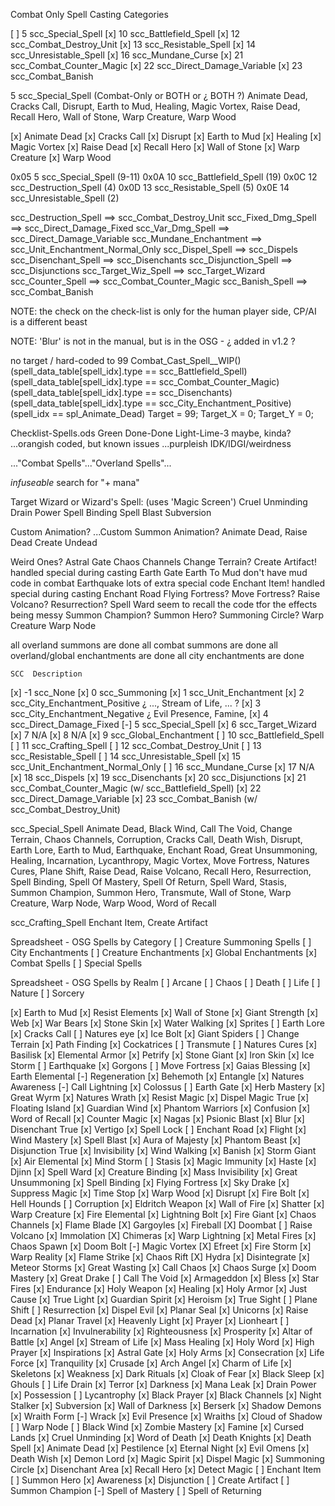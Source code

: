 
Combat Only Spell Casting Categories

[ ]   5  scc_Special_Spell
[x]  10  scc_Battlefield_Spell
[x]  12  scc_Combat_Destroy_Unit
[x]  13  scc_Resistable_Spell
[x]  14  scc_Unresistable_Spell
[x]  16  scc_Mundane_Curse
[x]  21  scc_Combat_Counter_Magic
[x]  22  scc_Direct_Damage_Variable
[x]  23  scc_Combat_Banish



 5  scc_Special_Spell  (Combat-Only or BOTH or ¿ BOTH ?)
        Animate Dead, Cracks Call, Disrupt, Earth to Mud, Healing, Magic Vortex, Raise Dead, Recall Hero, Wall of Stone, Warp Creature, Warp Wood

[x] Animate Dead
[x] Cracks Call
[x] Disrupt
[x] Earth to Mud
[x] Healing
[x] Magic Vortex
[x] Raise Dead
[x] Recall Hero
[x] Wall of Stone
[x] Warp Creature
[x] Warp Wood



0x05   5  scc_Special_Spell       (9-11)
0x0A  10  scc_Battlefield_Spell   (19)
0x0C  12  scc_Destruction_Spell   (4)
0x0D  13  scc_Resistable_Spell    (5)
0x0E  14  scc_Unresistable_Spell  (2)





scc_Destruction_Spell    ==>  scc_Combat_Destroy_Unit
scc_Fixed_Dmg_Spell      ==>  scc_Direct_Damage_Fixed
scc_Var_Dmg_Spell        ==>  scc_Direct_Damage_Variable
scc_Mundane_Enchantment  ==>  scc_Unit_Enchantment_Normal_Only
scc_Dispel_Spell         ==>  scc_Dispels
scc_Disenchant_Spell     ==>  scc_Disenchants
scc_Disjunction_Spell    ==>  scc_Disjunctions
scc_Target_Wiz_Spell     ==>  scc_Target_Wizard
scc_Counter_Spell        ==>  scc_Combat_Counter_Magic
scc_Banish_Spell         ==>  scc_Combat_Banish

NOTE: the check on the check-list is only for the human player side, CP/AI is a different beast

NOTE: 'Blur' is not in the manual, but is in the OSG - ¿ added in v1.2 ?


no target / hard-coded to 99
Combat_Cast_Spell__WIP()
    (spell_data_table[spell_idx].type == scc_Battlefield_Spell)
    (spell_data_table[spell_idx].type == scc_Combat_Counter_Magic)
    (spell_data_table[spell_idx].type == scc_Disenchants)
    (spell_data_table[spell_idx].type == scc_City_Enchantment_Positive)
    (spell_idx == spl_Animate_Dead)
Target = 99;  Target_X = 0;  Target_Y = 0;



Checklist-Spells.ods
Green   Done-Done
Light-Lime-3    maybe, kinda?
...orangish     coded, but known issues
...purpleish    IDK/IDGI/weirdness

..."Combat Spells"..."Overland Spells"...


*infuseable*
search for "+ mana"


Target Wizard or Wizard's Spell:
(uses 'Magic Screen')
    Cruel Unminding
    Drain Power
    Spell Binding
    Spell Blast
    Subversion

Custom Animation? ...Custom Summon Animation?
    Animate Dead, Raise Dead
    Create Undead


Weird Ones?
    Astral Gate
    Chaos Channels
    Change Terrain?
    Create Artifact!    handled special during casting
    Earth Gate
    Earth To Mud        don't have mud code in combat
    Earthquake          lots of extra special code
    Enchant Item!       handled special during casting
    Enchant Road
    Flying Fortress?
    Move Fortress?
    Raise Volcano?
    Resurrection?
    Spell Ward          seem to recall the code tfor the effects being messy
    Summon Champion?
    Summon Hero?
    Summoning Circle?
    Warp Creature
    Warp Node


all overland summons are done
all combat summons are done
all overland/global enchantments are done
all city enchantments are done

    SCC  Description
[x]  -1  scc_None
[x]   0  scc_Summoning
[x]   1  scc_Unit_Enchantment
[x]   2  scc_City_Enchantment_Positive       ¿ ..., Stream of Life, ... ?
[x]   3  scc_City_Enchantment_Negative      ¿ Evil Presence, Famine, 
[x]   4  scc_Direct_Damage_Fixed
[-]   5  scc_Special_Spell
[x]   6  scc_Target_Wizard
[x]   7  N/A
[x]   8  N/A
[x]   9  scc_Global_Enchantment
[ ]  10  scc_Battlefield_Spell
[ ]  11  scc_Crafting_Spell
[ ]  12  scc_Combat_Destroy_Unit
[ ]  13  scc_Resistable_Spell
[ ]  14  scc_Unresistable_Spell
[x]  15  scc_Unit_Enchantment_Normal_Only
[ ]  16  scc_Mundane_Curse
[x]  17  N/A
[x]  18  scc_Dispels
[x]  19  scc_Disenchants
[x]  20  scc_Disjunctions
[x]  21  scc_Combat_Counter_Magic  (w/ scc_Battlefield_Spell)
[x]  22  scc_Direct_Damage_Variable
[x]  23  scc_Combat_Banish  (w/ scc_Combat_Destroy_Unit)

scc_Special_Spell
    Animate Dead, Black Wind, Call The Void, Change Terrain, Chaos Channels, Corruption, Cracks Call, Death Wish, Disrupt, Earth Lore, Earth to Mud, Earthquake, Enchant Road, Great Unsummoning, Healing, Incarnation, Lycanthropy, Magic Vortex, Move Fortress, Natures Cures, Plane Shift, Raise Dead, Raise Volcano, Recall Hero, Resurrection, Spell Binding, Spell Of Mastery, Spell Of Return, Spell Ward, Stasis, Summon Champion, Summon Hero, Transmute, Wall of Stone, Warp Creature, Warp Node, Warp Wood, Word of Recall

scc_Crafting_Spell
    Enchant Item, Create Artifact


Spreadsheet - OSG Spells by Category
[ ] Creature Summoning Spells
[ ] City Enchantments
[ ] Creature Enchantments
[x] Global Enchantments
[x] Combat Spells
[ ] Special Spells

Spreadsheet - OSG Spells by Realm
[ ] Arcane
[ ] Chaos
[ ] Death
[ ] Life
[ ] Nature
[ ] Sorcery



[x] Earth to Mud
[x] Resist Elements
[x] Wall of Stone
[x] Giant Strength
[x] Web
[x] War Bears
[x] Stone Skin
[x] Water Walking
[x] Sprites
[ ] Earth Lore
[x] Cracks Call
[ ] Natures eye
[x] Ice Bolt
[x] Giant Spiders
[ ] Change Terrain
[x] Path Finding
[x] Cockatrices
[ ] Transmute
[ ] Natures Cures
[x] Basilisk
[x] Elemental Armor
[x] Petrify
[x] Stone Giant
[x] Iron Skin
[x] Ice Storm
[ ] Earthquake
[x] Gorgons
[ ] Move Fortress
[x] Gaias Blessing
[x] Earth Elemental
[-] Regeneration
[x] Behemoth
[x] Entangle
[x] Natures Awareness
[-] Call Lightning
[x] Colossus
[ ] Earth Gate
[x] Herb Mastery
[x] Great Wyrm
[x] Natures Wrath
[x] Resist Magic
[x] Dispel Magic True
[x] Floating Island
[x] Guardian Wind
[x] Phantom Warriors
[x] Confusion
[x] Word of Recall
[x] Counter Magic
[x] Nagas
[x] Psionic Blast
[x] Blur
[x] Disenchant True
[x] Vertigo
[x] Spell Lock
[ ] Enchant Road
[x] Flight
[x] Wind Mastery
[x] Spell Blast
[x] Aura of Majesty
[x] Phantom Beast
[x] Disjunction True
[x] Invisibility
[x] Wind Walking
[x] Banish
[x] Storm Giant
[x] Air Elemental
[x] Mind Storm
[ ] Stasis
[x] Magic Immunity
[x] Haste
[x] Djinn
[x] Spell Ward
[x] Creature Binding
[x] Mass Invisibility
[x] Great Unsummoning
[x] Spell Binding
[x] Flying Fortress
[x] Sky Drake
[x] Suppress Magic
[x] Time Stop
[x] Warp Wood
[x] Disrupt
[x] Fire Bolt
[x] Hell Hounds
[ ] Corruption
[x] Eldritch Weapon
[x] Wall of Fire
[x] Shatter
[x] Warp Creature
[x] Fire Elemental
[x] Lightning Bolt
[x] Fire Giant
[x] Chaos Channels
[x] Flame Blade
[X] Gargoyles
[x] Fireball
[X] Doombat
[ ] Raise Volcano
[x] Immolation
[X] Chimeras
[x] Warp Lightning
[x] Metal Fires
[x] Chaos Spawn
[x] Doom Bolt
[-] Magic Vortex
[X] Efreet
[x] Fire Storm
[x] Warp Reality
[x] Flame Strike
[x] Chaos Rift
[X] Hydra
[x] Disintegrate
[x] Meteor Storms
[x] Great Wasting
[x] Call Chaos
[x] Chaos Surge
[x] Doom Mastery
[x] Great Drake
[ ] Call The Void
[x] Armageddon
[x] Bless
[x] Star Fires
[x] Endurance
[x] Holy Weapon
[x] Healing
[x] Holy Armor
[x] Just Cause
[x] True Light
[x] Guardian Spirit
[x] Heroism
[x] True Sight
[ ] Plane Shift
[ ] Resurrection
[x] Dispel Evil
[x] Planar Seal
[x] Unicorns
[x] Raise Dead
[x] Planar Travel
[x] Heavenly Light
[x] Prayer
[x] Lionheart
[ ] Incarnation
[x] Invulnerability
[x] Righteousness
[x] Prosperity
[x] Altar of Battle
[x] Angel
[x] Stream of Life
[x] Mass Healing
[x] Holy Word
[x] High Prayer
[x] Inspirations
[x] Astral Gate
[x] Holy Arms
[x] Consecration
[x] Life Force
[x] Tranquility
[x] Crusade
[x] Arch Angel
[x] Charm of Life
[x] Skeletons
[x] Weakness
[x] Dark Rituals
[x] Cloak of Fear
[x] Black Sleep
[x] Ghouls
[ ] Life Drain
[x] Terror
[x] Darkness
[x] Mana Leak
[x] Drain Power
[x] Possession
[ ] Lycantrophy
[x] Black Prayer
[x] Black Channels
[x] Night Stalker
[x] Subversion
[x] Wall of Darkness
[x] Berserk
[x] Shadow Demons
[x] Wraith Form
[-] Wrack
[x] Evil Presence
[x] Wraiths
[x] Cloud of Shadow
[ ] Warp Node
[ ] Black Wind
[x] Zombie Mastery
[x] Famine
[x] Cursed Lands
[x] Cruel Unminding
[x] Word of Death
[x] Death Knights
[x] Death Spell
[x] Animate Dead
[x] Pestilence
[x] Eternal Night
[x] Evil Omens
[x] Death Wish
[x] Demon Lord
[x] Magic Spirit
[x] Dispel Magic
[x] Summoning Circle
[x] Disenchant Area
[x] Recall Hero
[x] Detect Magic
[ ] Enchant Item
[ ] Summon Hero
[x] Awareness
[x] Disjunction
[ ] Create Artifact
[ ] Summon Champion
[-] Spell of Mastery
[ ] Spell of Returning
